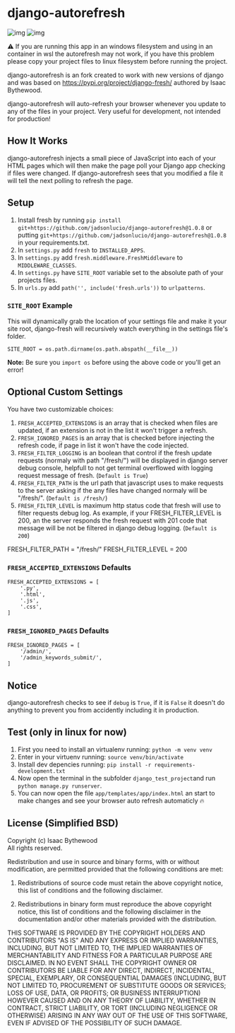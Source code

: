 # django-autorefresh

![img](https://img.shields.io/badge/license-MIT-green) ![img](https://img.shields.io/pypi/v/django?color=green&label=Django)

⚠️ If you are running this app in an windows filesystem and using in an container in wsl the autorefresh may not work, if you have this problem please copy your project files to linux filesystem before running the project.

django-autorefresh is an fork created to work with new versions of django and was based 
on https://pypi.org/project/django-fresh/ authored by Isaac Bythewood.

django-autorefresh will auto-refresh your browser whenever you update to any of the
files in your project. Very useful for development, not intended for
production!


## How It Works

django-autorefresh injects a small piece of JavaScript into each of your HTML pages
which will then make the page poll your Django app checking if files were
changed. If django-autorefresh sees that you modified a file it will tell the next
polling to refresh the page.


## Setup

 1. Install fresh by running `pip install git+https://github.com/jadsonlucio/django-autorefresh@1.0.8` or putting `git+https://github.com/jadsonlucio/django-autorefresh@1.0.8` in your requirements.txt.
 2. In `settings.py` add `fresh` to `INSTALLED_APPS`.
 3. In `settings.py` add `fresh.middleware.FreshMiddleware` to `MIDDLEWARE_CLASSES`.
 4. In `settings.py` have `SITE_ROOT` variable set to the absolute path of your projects files.
 5. In `urls.py` add `path('', include('fresh.urls'))` to `urlpatterns`.

### `SITE_ROOT` Example

This will dynamically grab the location of your settings file and make it your
site root, django-fresh will recursively watch everything in the settings file's
folder.

    SITE_ROOT = os.path.dirname(os.path.abspath(__file__))

**Note:** Be sure you `import os` before using the above code or you'll get an
error!


## Optional Custom Settings

You have two customizable choices:

 1. `FRESH_ACCEPTED_EXTENSIONS` is an array that is checked when files are updated, if an extension is not in the list it won't trigger a refresh.
 2. `FRESH_IGNORED_PAGES` is an array that is checked before injecting the refresh code, if page in list it won't have the code injected. 
 2. `FRESH_FILTER_LOGGING` is an boolean that control if the fresh update requests (normaly with path "/fresh/") will be displayed in django server debug console, helpfull to not get terminal overflowed with logging request message of fresh. (`Default is True`)
 3. `FRESH_FILTER_PATH` is the url path that javascript uses to make requests to the server asking if the any files have changed normaly will be "/fresh/". (`Default is /fresh/`)
 4. `FRESH_FILTER_LEVEL` is maximum http status code that fresh will use to filter requests debug log. As example, if your FRESH_FILTER_LEVEL is 200, an the server responds the fresh request with 201 code that message will be not be filtered in django debug logging. (`Default is 200`)

FRESH_FILTER_PATH = "/fresh/"
FRESH_FILTER_LEVEL = 200


### `FRESH_ACCEPTED_EXTENSIONS` Defaults

    FRESH_ACCEPTED_EXTENSIONS = [
        '.py',
        '.html',
        '.js',
        '.css',
    ]

### `FRESH_IGNORED_PAGES` Defaults

    FRESH_IGNORED_PAGES = [
        '/admin/',
        '/admin_keywords_submit/',
    ]


## Notice

django-autorefresh checks to see if `debug` is `True`, if it is `False` it doesn't do
anything to prevent you from accidently including it in production.


## Test (only in linux for now)

1. First you need to install an virtualenv running: `python -m venv venv`
2. Enter in your virtuenv running: `source venv/bin/activate`
3. Install dev depencies running: `pip install -r requirements-development.txt`
4. Now open the terminal in the subfolder `django_test_project`and run `python manage.py runserver`.
5. You can now open the file `app/templates/app/index.html` an start to make changes and see your browser auto refresh automaticly :fire:

## License (Simplified BSD)

Copyright (c) Isaac Bythewood  
All rights reserved.

Redistribution and use in source and binary forms, with or without
modification, are permitted provided that the following conditions are met:

1. Redistributions of source code must retain the above copyright notice,
   this list of conditions and the following disclaimer.

2. Redistributions in binary form must reproduce the above copyright notice,
   this list of conditions and the following disclaimer in the documentation
   and/or other materials provided with the distribution.

THIS SOFTWARE IS PROVIDED BY THE COPYRIGHT HOLDERS AND CONTRIBUTORS "AS IS" AND
ANY EXPRESS OR IMPLIED WARRANTIES, INCLUDING, BUT NOT LIMITED TO, THE IMPLIED
WARRANTIES OF MERCHANTABILITY AND FITNESS FOR A PARTICULAR PURPOSE ARE
DISCLAIMED. IN NO EVENT SHALL THE COPYRIGHT OWNER OR CONTRIBUTORS BE LIABLE FOR
ANY DIRECT, INDIRECT, INCIDENTAL, SPECIAL, EXEMPLARY, OR CONSEQUENTIAL DAMAGES
(INCLUDING, BUT NOT LIMITED TO, PROCUREMENT OF SUBSTITUTE GOODS OR SERVICES;
LOSS OF USE, DATA, OR PROFITS; OR BUSINESS INTERRUPTION) HOWEVER CAUSED AND
ON ANY THEORY OF LIABILITY, WHETHER IN CONTRACT, STRICT LIABILITY, OR TORT
(INCLUDING NEGLIGENCE OR OTHERWISE) ARISING IN ANY WAY OUT OF THE USE OF THIS
SOFTWARE, EVEN IF ADVISED OF THE POSSIBILITY OF SUCH DAMAGE.
